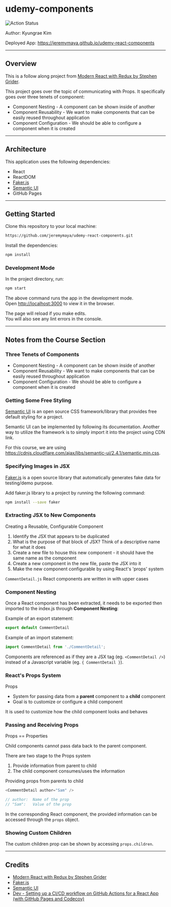 # udemy-components

![Action Status](https://github.com/jeremymaya/udemy-react-components/workflows/build/badge.svg)

Author: Kyungrae Kim

Deployed App: <https://jeremymaya.github.io/udemy-react-components>

---

## Overview

This is a follow along project from [Modern React with Redux by Stephen Grider](https://www.udemy.com/course/react-redux/).

This project goes over the topic of communicating with Props. It specifically goes over three tenets of component:

* Component Nesting - A component can be shown inside of another
* Component Reusability - We want to make components that can be easily reused throughout application
* Component Configuration - We should be able to configure a component when it is created

---

## Architecture

This application uses the following dependencies:

* React
* ReactDOM
* [Faker.js](https://github.com/marak/Faker.js/)
* [Semantic UI](https://semantic-ui.com/)
* GitHub Pages

---

## Getting Started

Clone this repository to your local machine:

```bash
https://github.com/jeremymaya/udemy-react-components.git
```

Install the dependencies:

```bash
npm install
```

### Development Mode

In the project directory, run:

```bash
npm start
```

The above command runs the app in the development mode.  
Open [http://localhost:3000](http://localhost:3000) to view it in the browser.

The page will reload if you make edits.  
You will also see any lint errors in the console.

---

## Notes from the Course Section

### Three Tenets of Components

* Component Nesting - A component can be shown inside of another
* Component Reusability - We want to make components that can be easily reused throughout application
* Component Configuration - We should be able to configure a component when it is created

### Getting Some Free Styling

[Semantic UI](https://semantic-ui.com/) is an open source CSS framework/library that provides free default styling for a project.

Semantic UI can be implemented by following its documentation. Another way to utilize the framework is to simply import it into the project using CDN link.

For this course, we are using <https://cdnjs.cloudflare.com/ajax/libs/semantic-ui/2.4.1/semantic.min.css>.

### Specifying Images in JSX

[Faker.js](https://github.com/marak/Faker.js/) is a open source library that automatically generates fake data for testing/demo purpose.

Add faker.js library to a project by running the following command:

```bash
npm install --save faker
```

### Extracting JSX to New Components

Creating a Reusable, Configurable Component

1. Identify the JSX that appears to be duplicated
2. What is the purpose of that block of JSX? Think of a descriptive name for what it does
3. Create a new file to house this new component - it should have the same name as the component
4. Create a new component in the new file, paste the JSX into it
5. Make the new component configurable by using React's 'props' system

`CommentDetail.js` React components are written in with upper cases

### Component Nesting

Once a React component has been extracted, it needs to be exported then imported to the index.js through **Component Nesting**:

Example of an export statement:

```javascript
export default CommentDetail
```

Example of an import statement:

```javascript
import CommentDetail from './CommentDetail';
```

Components are referenced as if they are a JSX tag (eg. `<CommentDetail />`) instead of a Javascript variable (eg. `{ CommentDetail }`).

### React's Props System

Props

* System for passing data from a **parent** component to a **child** component
* Goal is to customize or configure a child component

It is used to customize how the child component looks and behaves

### Passing and Receiving Props

Props == Properties

Child components cannot pass data back to the parent component.

There are two stage to the Props system

1. Provide information from parent to child
2. The child component consumes/uses the information

Providing props from parents to child

```javascript
<CommentDetail author="Sam" />

// author:  Name of the prop
// "Sam":   Value of the prop
```

In the corresponding React component, the provided information can be accessed through the `props` object.

### Showing Custom Children

The custom children prop can be shown by accessing `props.children`.

---

## Credits

* [Modern React with Redux by Stephen Grider](https://www.udemy.com/course/react-redux/)
* [Faker.js](https://github.com/marak/Faker.js/)
* [Semantic UI](https://semantic-ui.com/)
* [Dev - Setting up a CI/CD workflow on GitHub Actions for a React App (with GitHub Pages and Codecov)](https://dev.to/dyarleniber/setting-up-a-ci-cd-workflow-on-github-actions-for-a-react-app-with-github-pages-and-codecov-4hnp)
